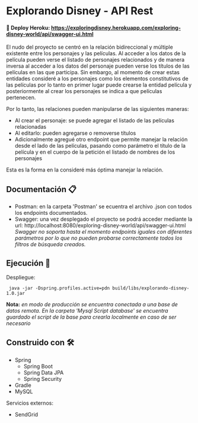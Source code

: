 # Explorando Disney - API Rest

#### 🚀 Deploy Heroku: https://exploringdisney.herokuapp.com/exploring-disney-world/api/swagger-ui.html

El nudo del proyecto se centró en la relación bidireccional y múltiple existente entre los personajes y las películas.
Al acceder a los datos de la película pueden verse el listado de personajes relacionados y de manera inversa al acceder a los datos del personaje pueden verse los títulos de las películas en las que participa.
Sin embargo, al momento de crear estas entidades consideré a los personajes como los elementos constitutivos de las películas por lo tanto en primer lugar puede crearse la entidad película y posteriormente al crear los personajes se indica a que películas pertenecen.

Por lo tanto, las relaciones pueden manipularse de las siguientes maneras:

* Al crear el personaje: se puede agregar el listado de las películas relacionadas
* Al editarlo: pueden agregarse o removerse títulos
* Adicionalmente agregué otro endpoint que permite manejar la relación desde el lado de las películas, pasando como parámetro el título de la película y en el cuerpo de la petición el listado de nombres de los personajes

Esta es la forma en la consideré más óptima manejar la relación.

## Documentación 📋

* Postman: en la carpeta 'Postman' se ecuentra el archivo .json con todos los endpoints documentados.
* Swagger: una vez desplegado el proyecto se podrá acceder mediante la url: http://localhost:8080/exploring-disney-world/api/swagger-ui.html <br>
  *Swagger no soporta hasta el momento endpoints iguales con diferentes parámetros por lo que no pueden probarse correctamente todos los filtros de búsqueda creados.*

## Ejecución 🔧

Despliegue:

     java -jar -Dspring.profiles.active=pdn build/libs/explorando-disney-1.0.jar

**Nota:** *en modo de producción se encuentra conectada a una base de datos remota.*
*En la carpeta 'Mysql Script database' se encuentra guardado el script de la base para crearla localmente en caso de ser necesario*
> 
## Construido con 🛠️

* Spring
  * Spring Boot
  * Spring Data JPA
  * Spring Security
* Gradle
* MySQL

Servicios externos:

* SendGrid
